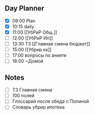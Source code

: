## Day Planner
- [x] 09:00 Plan
- [x] 10:15 daily
- [x] 11:00 [[УбРиР Общ.]]
- [ ] 12:00 [[УбРиР Ип]]
- [ ] 13:30 ТЗ [[Главная смена бюджет]]
- [ ] 15:00 [[Убрир кк]]
- [ ] 17:00 вопросы по анкете 
- [ ] 18:00 ~Домой 

## Notes
- [ ] ТЗ Главная смена 
- [ ] 100 полей 
- [ ] Глоссарий после обеда с Полиной 
- [ ] Словарь убрир ипотека 
